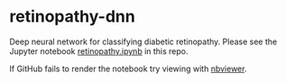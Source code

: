 # retinopathy-dnn
Deep neural network for classifying diabetic retinopathy. Please see the Jupyter notebook [retinopathy.ipynb](https://github.com/sthorn/retinopathy-dnn/blob/master/retinopathy.ipynb) in this repo.

If GitHub fails to render the notebook try viewing with [nbviewer](https://nbviewer.jupyter.org/github/sthorn/retinopathy-dnn/blob/master/retinopathy.ipynb).
